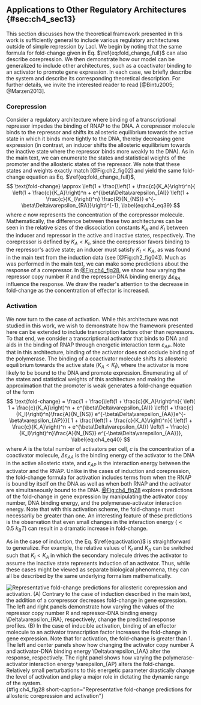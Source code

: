 ## Applications to Other Regulatory Architectures {#sec:ch4_sec13}

This section discusses how the theoretical framework presented in this work is
sufficiently general to include various regulatory architectures outside of
simple repression by LacI. We begin by noting that the same formula for
fold-change given in Eq. $\ref{eq:fold_change_full}$ can also describe
corepression. We then demonstrate how our model can be generalized to include
other architectures, such as a coactivator binding to an activator to promote
gene expression. In each case, we briefly describe the system and describe its
corresponding theoretical description. For further details, we invite the
interested reader to read [@Bintu2005; @Marzen2013].

### Corepression

Consider a regulatory architecture where binding of a transcriptional repressor
impedes the binding of RNAP to the DNA. A corepressor molecule binds to the
repressor and shifts its allosteric equilibrium towards the active state in
which it binds more tightly to the DNA, thereby decreasing gene expression (in
contrast, an inducer shifts the allosteric equilibrium towards the inactive
state where the repressor binds more weakly to the DNA). As in the main text, we
can enumerate the states and statistical weights of the promoter and the
allosteric states of the repressor. We note that these states and weights
exactly match [@Fig:ch2_fig02] and yield the same fold-change equation as Eq.
$\ref{eq:fold_change_full}$, 
$$
\text{fold-change} \approx 
\left(1 + \frac{\left(1 + \frac{c}{K_A}\right)^n}{
\left(1 + \frac{c}{K_A}\right)^n + e^{\beta\Delta\varepsilon_{AI}}
\left(1 + \frac{c}{K_I}\right)^n} \frac{R}{N_{NS}}
e^{-\beta\Delta\varepsilon_{RA}}\right)^{-1},
\label{eq:ch4_eq39}
$$
where $c$ now represents the concentration of the corepressor molecule.
Mathematically, the difference between these two architectures can be seen in
the relative sizes of the dissociation constants $K_A$ and $K_I$ between the
inducer and repressor in the active and inactive states, respectively. The
corepressor is defined by $K_A < K_I$, since the corepressor favors binding to
the repressor's active state; an inducer must satisfy $K_I < K_A$, as was found
in the main text from the induction data (see [@Fig:ch2_fig04]). Much as was
performed in the main text, we can make some predictions about the response of a
corepressor. In [@Fig:ch4_fig28](A), we show how varying the repressor copy
number $R$ and the repressor-DNA binding energy $\Delta\varepsilon_{RA}$
influence the response. We draw the reader's attention to the decrease in
fold-change as the concentration of effector is increased.

### Activation

We now turn to the case of activation. While this architecture was not studied
in this work, we wish to demonstrate how the framework presented here can be
extended to include transcription factors other than repressors. To that end, we
consider a transcriptional activator that binds to DNA and aids in the binding
of RNAP through energetic interaction term $\varepsilon_{AP}$. Note that in this
architecture, binding of the activator does not occlude binding of the
polymerase. The binding of a coactivator molecule shifts its allosteric equilibrium
towards the active state ($K_A < K_I$), where the activator is more likely to be
bound to the DNA and promote expression. Enumerating all of the states and
statistical weights of this architecture and making the approximation that the
promoter is weak generates a fold-change equation of the form 
$$
\text{fold-change} = 
\frac{1 + \frac{\left(1 + \frac{c}{K_A}\right)^n}{
\left( 1 + \frac{c}{K_A}\right)^n + e^{\beta\Delta\varepsilon_{AI}}
\left(1 + \frac{c}{K_I}\right)^n}\frac{A}{N_{NS}}
e^{-\beta\Delta\varepsilon_{AA}}e^{-\beta\varepsilon_{AP}}}{
1 + \frac{\left(1 + \frac{c}{K_A}\right)^n}{
\left(1 + \frac{c}{K_A}\right)^n + e^{\beta\Delta\varepsilon_{AI}}
\left(1 + \frac{c}{K_I}\right)^n}\frac{A}{N_{NS}}
e^{-\beta\Delta\varepsilon_{AA}}},
\label{eq:ch4_eq40}
$$
where $A$ is the total number of activators per cell, $c$ is the concentration
of a coactivator molecule, $\Delta\varepsilon_{AA}$ is the binding energy of the
activator to the DNA in the active allosteric state, and $\varepsilon_{AP}$ is
the interaction energy between the activator and the RNAP. Unlike in the cases
of induction and corepression, the fold-change formula for activation includes
terms from when the RNAP is bound by itself on the DNA as well as when both RNAP
and the activator are simultaneously bound to the DNA. [@Fig:ch4_fig28](B)
explores predictions of the fold-change in gene expression by manipulating the
activator copy number, DNA binding energy, and the polymerase-activator
interaction energy. Note that with this activation scheme, the fold-change must
necessarily be greater than one. An interesting feature of these predictions is
the observation that even small changes in the interaction energy ($< 0.5~k_BT$)
can result in a dramatic increase in fold-change.

As in the case of induction, the Eq. $\ref{eq:activation}$ is straightforward to
generalize. For example, the relative values of $K_I$ and $K_A$ can be switched
such that $K_I < K_A$ in which the secondary molecule drives the activator to
assume the inactive state represents induction of an activator. Thus, while
these cases might be viewed as separate biological phenomena, they can all be
described by the same underlying formalism mathematically.

![**Representative fold-change predictions for allosteric corepression and
activation.** (A) Contrary to the case of induction described in the main text,
the addition of a corepressor decreases fold-change in gene expression. The left
and right panels demonstrate how varying the values of the repressor copy number
$R$ and repressor-DNA binding energy $\Delta\varepsilon_{RA}$, respectively,
change the predicted response profiles. (B) In the case of inducible activation,
binding of an effector molecule to an activator transcription factor increases
the fold-change in gene expression. Note that for activation, the fold-change is
greater than 1. The left and center panels show how changing the activator copy
number $A$ and activator-DNA binding energy $\Delta\varepsilon_{AA}$ alter the
response, respectively. The right panel shows how varying the
polymerase-activator interaction energy $\varepsilon_{AP}$ alters the
fold-change. Relatively small perturbations to this energetic parameter
drastically change the level of activation and play a major role in dictating
the dynamic range of the system.](ch4_fig28){#fig:ch4_fig28
short-caption="Representative fold-change predictions for allosteric
corepression and activation"}
